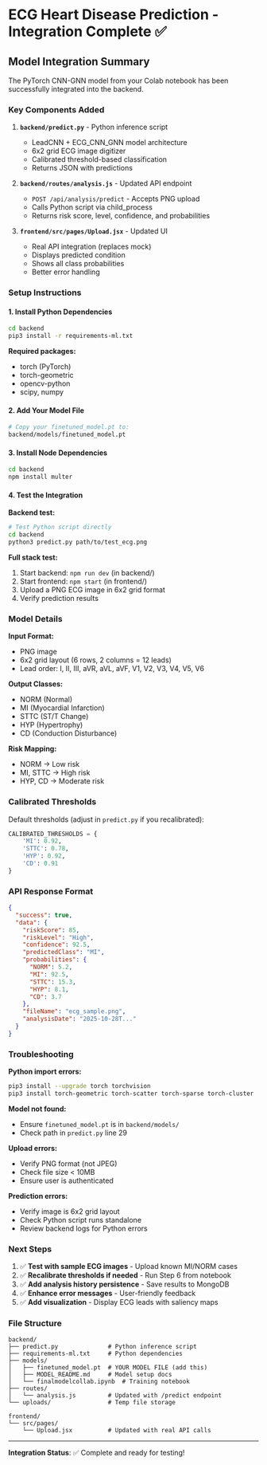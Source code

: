 # ECG Heart Disease Prediction - Integration Complete ✅

## Model Integration Summary

The PyTorch CNN-GNN model from your Colab notebook has been successfully integrated into the backend.

### Key Components Added

1. **`backend/predict.py`** - Python inference script
   - LeadCNN + ECG_CNN_GNN model architecture
   - 6x2 grid ECG image digitizer
   - Calibrated threshold-based classification
   - Returns JSON with predictions

2. **`backend/routes/analysis.js`** - Updated API endpoint
   - `POST /api/analysis/predict` - Accepts PNG upload
   - Calls Python script via child_process
   - Returns risk score, level, confidence, and probabilities

3. **`frontend/src/pages/Upload.jsx`** - Updated UI
   - Real API integration (replaces mock)
   - Displays predicted condition
   - Shows all class probabilities
   - Better error handling

### Setup Instructions

#### 1. Install Python Dependencies
```bash
cd backend
pip3 install -r requirements-ml.txt
```

**Required packages:**
- torch (PyTorch)
- torch-geometric
- opencv-python
- scipy, numpy

#### 2. Add Your Model File
```bash
# Copy your finetuned_model.pt to:
backend/models/finetuned_model.pt
```

#### 3. Install Node Dependencies
```bash
cd backend
npm install multer
```

#### 4. Test the Integration

**Backend test:**
```bash
# Test Python script directly
cd backend
python3 predict.py path/to/test_ecg.png
```

**Full stack test:**
1. Start backend: `npm run dev` (in backend/)
2. Start frontend: `npm start` (in frontend/)
3. Upload a PNG ECG image in 6x2 grid format
4. Verify prediction results

### Model Details

**Input Format:**
- PNG image
- 6x2 grid layout (6 rows, 2 columns = 12 leads)
- Lead order: I, II, III, aVR, aVL, aVF, V1, V2, V3, V4, V5, V6

**Output Classes:**
- NORM (Normal)
- MI (Myocardial Infarction)
- STTC (ST/T Change)
- HYP (Hypertrophy)
- CD (Conduction Disturbance)

**Risk Mapping:**
- NORM → Low risk
- MI, STTC → High risk
- HYP, CD → Moderate risk

### Calibrated Thresholds

Default thresholds (adjust in `predict.py` if you recalibrated):
```python
CALIBRATED_THRESHOLDS = {
    'MI': 0.92,
    'STTC': 0.78,
    'HYP': 0.92,
    'CD': 0.91
}
```

### API Response Format

```json
{
  "success": true,
  "data": {
    "riskScore": 85,
    "riskLevel": "High",
    "confidence": 92.5,
    "predictedClass": "MI",
    "probabilities": {
      "NORM": 5.2,
      "MI": 92.5,
      "STTC": 15.3,
      "HYP": 8.1,
      "CD": 3.7
    },
    "fileName": "ecg_sample.png",
    "analysisDate": "2025-10-28T..."
  }
}
```

### Troubleshooting

**Python import errors:**
```bash
pip3 install --upgrade torch torchvision
pip3 install torch-geometric torch-scatter torch-sparse torch-cluster
```

**Model not found:**
- Ensure `finetuned_model.pt` is in `backend/models/`
- Check path in `predict.py` line 29

**Upload errors:**
- Verify PNG format (not JPEG)
- Check file size < 10MB
- Ensure user is authenticated

**Prediction errors:**
- Verify image is 6x2 grid layout
- Check Python script runs standalone
- Review backend logs for Python errors

### Next Steps

1. ✅ **Test with sample ECG images** - Upload known MI/NORM cases
2. ✅ **Recalibrate thresholds if needed** - Run Step 6 from notebook
3. ✅ **Add analysis history persistence** - Save results to MongoDB
4. ✅ **Enhance error messages** - User-friendly feedback
5. ✅ **Add visualization** - Display ECG leads with saliency maps

### File Structure
```
backend/
├── predict.py              # Python inference script
├── requirements-ml.txt     # Python dependencies
├── models/
│   ├── finetuned_model.pt  # YOUR MODEL FILE (add this)
│   ├── MODEL_README.md     # Model setup docs
│   └── finalmodelcollab.ipynb  # Training notebook
├── routes/
│   └── analysis.js         # Updated with /predict endpoint
└── uploads/                # Temp file storage

frontend/
└── src/pages/
    └── Upload.jsx          # Updated with real API calls
```

---

**Integration Status**: ✅ Complete and ready for testing!
